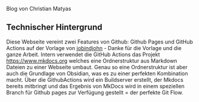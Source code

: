 Blog von Christian Matyas

## Technischer Hintergrund
Diese Webseite vereint zwei Features von Github: Github Pages und GitHub Actions auf der Vorlage von [jobindjohn](https://github.com/jobindjohn) - Danke für die Vorlage und die ganze Arbeit.
Intern verwendet die GitHub Actions das Projekt https://www.mkdocs.org welches eine Ordnerstruktur aus Markdown Dateien zu einer Webseite umbaut. Genau so eine Ordnerstruktur ist aber auch die Grundlage von Obsidian, was es zu einer perfekten Kombination macht. Über die GithubActions wird ein Buildserver erstellt, der Mkdocs bereits mitbringt und das Ergebnis von MkDocs wird in einem speziellen Branch für Github pages zur Verfügung gestellt = der perfekte Git Flow.